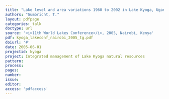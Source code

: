 ```yaml
---
title: "Lake level and area variations 1960 to 2002 in Lake Kyoga, Uganda."
authors: "Gumbricht, T."
layout: pdfpage
categories: talk
doctype: url
source: '<i>11th World Lakes Conference</i>, 2005, Nairobi, Kenya'
pdf: kyoga_lakeconf_nairobi_2005_tg.pdf
doiurl: '#'
date: 2005-06-01
projectid: kyoga
project: Integrated management of Lake Kyoga natural resources
pattern:
process:
pages:
number:
issue:
editor:
access: 'pdfaccess'
---
```

